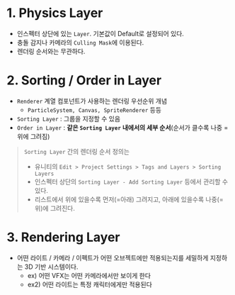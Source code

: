 # 1. Physics Layer
- 인스펙터 상단에 있는 `Layer`. 기본값이 Default로 설정되어 있다.
- 충돌 감지나 카메라의 `Culling Mask`에 이용된다.
- 렌더링 순서와는 무관하다.

# 2. Sorting / Order in Layer
- `Renderer` 계열 컴포넌트가 사용하는 렌더링 우선순위 개념
	- `ParticleSystem, Canvas, SpriteRenderer` 등등
- `Sorting Layer` : 그룹을 지정할 수 있음
- `Order in Layer` : **같은 `Sorting Layer` 내에서의 세부 순서**(순서가 클수록 나중 = 위에 그려짐)

> `Sorting Layer` 간의 렌더링 순서 정의는 
> - 유니티의 `Edit > Project Settings > Tags and Layers > Sorting Layers`
> - 인스펙터 상단의 `Sorting Layer - Add Sorting Layer` 등에서 관리할 수 있다.
> - 리스트에서 위에 있을수록 먼저(=아래) 그려지고, 아래에 있을수록 나중(=위)에 그려진다.

# 3. Rendering Layer
- 어떤 라이트 / 카메라 / 이펙트가 어떤 오브젝트에만 적용되는지를 세밀하게 지정하는 3D 기반 시스템이다.
	- ex) 어떤 VFX는 어떤 카메라에서만 보이게 한다
	- ex2) 어떤 라이트는 특정 캐릭터에게만 적용된다 

